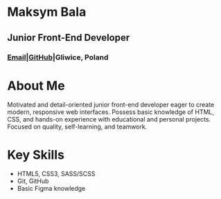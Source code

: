 # Maksym Bala

## Junior Front-End Developer

### [Email](otppopt@gmail.com)|[GitHub](https://github.com/OtpPopt)|Gliwice, Poland

# About Me

Motivated and detail-oriented junior front-end developer eager to create modern, responsive web interfaces. Possess basic knowledge of HTML, CSS, and hands-on experience with educational and personal projects. Focused on quality, self-learning, and teamwork.

# Key Skills

- HTML5, CSS3, SASS/SCSS
- Git, GitHub
- Basic Figma knowledge


